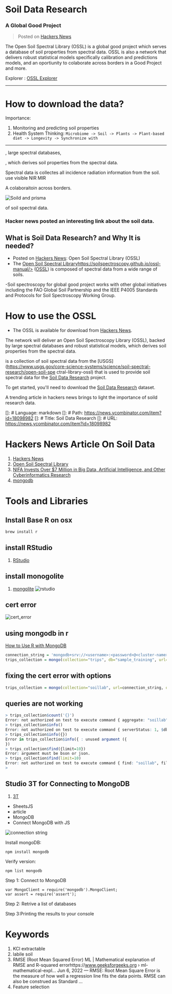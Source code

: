 # Soil Data Research

### A Global Good Project

> Posted on [Hackers News](https://news.ycombinator.com/item?id=32293359)

The Open Soil Spectral Library (OSSL) is a global good project which serves a database of soil properties from spectral data. OSSL is also a network that delivers robust statistical models specifically calibration and predictions models, and an oportiunity to colaborate across borders in a Good Project and more.

Explorer : [OSSL Explorer](https://explorer.soilspectroscopy.org/)

---

# How to download the data?

Importance:

1. Monitoring and predicting soil properties
1. Health System Thinking:
   `Microbiome -> Soil -> Plants -> Plant-based diet -> Longevity -> Synchronize with`

---

, large spectral databases,

, which derives soil properties from the spectral data.

Spectral data is collectes all incidence radiation information from the soil.
use visible
NIR
MIR

A colaboraitoin across borders.

![Soild and prisma](images/prisma_soil.jpeg)

of soil spectral data.

### Hacker news posted an interesting link about the soil data.

## What is Soil Data Research? and Why It is needed?

- Posted on [Hackers News](https://news.ycombinator.com/item?id=32293359):
  Open Soil Spectral Library (OSSL)
- The <u>Open Soil Spectral Library</u>https://soilspectroscopy.github.io/ossl-manual/> ([OSSL](https://soilspectroscopy.github.io/ossl-manual/)) is composed of spectral data from a wide range of soils.

-Soil spectroscopy for global good project works with other global initiatives including the FAO Global Soil Partnership and the IEEE P4005 Standards and Protocols for Soil Spectroscopy Working Group.

# How to use the OSSL

- The OSSL is available for download from [Hackers News](https://news.ycombinator.com/item?id=32293359).

The network will deliver an Open Soil Spectroscopy Library (OSSL), backed by large spectral databases and robust statistical models, which derives soil properties from the spectral data.

is a collection of soil spectral data from the [USGS](https://www.usgs.gov/core-science-systems/science/soil-spectral-research/open-soil-spe ctral-library-ossl) that is used to provide soil spectral data for the [Soil Data Research](https://www.usgs.gov/core-science-systems/science/soil-spectral-research/soil-data-research) project.

To get started, you'll need to download the [Soil Data Research](https://www.usda.gov/nfs/data/of/soil/soil-data-research.html) dataset.

A trending article in hackers news brings to light the importance of soild research data.

[]: # Language: markdown
[]: # Path: https://news.ycombinator.com/item?id=18098982
[]: # Title: Soil Data Research
[]: # URL: https://news.ycombinator.com/item?id=18098982

# Hackers News Article On Soil Data

1. [Hackers News](https://news.ycombinator.com/item?id=32293359)
1. [Open Soil Spectral Library
   ](https://soilspectroscopy.github.io/ossl-manual/)
1. [NIFA Invests Over $7 Million in Big Data, Artificial Intelligence, and Other Cyberinformatics Research](https://www.nifa.usda.gov/about-nifa/press-releases/nifa-invests-over-7-million-big-data-artificial-intelligence-other)
1. [mongodb](https://soilspectroscopy.github.io/ossl-manual/index.html#ossl-mongodb)

# Tools and Libraries

## Install Base R on osx

```sh
brew install r
```

## install RStudio

1. [RStudio](https://www.rstudio.com/products/rstudio/download/#download)

## install monogolite

1. [mongolite](https://jeroen.github.io/mongolite/index.html#install-mongolite-in-r)
   ![rstudio](images/rstudio_install_package.png)

## cert error

![cert_error](images/cert_error.png)

## using mongodb in r

[How to Use R with MongoDB](https://www.mongodb.com/languages/mongodb-and-r-example)

```R
connection_string = 'mongodb+srv://<username>:<password>@<cluster-name>.mongodb.net/sample_training'
trips_collection = mongo(collection="trips", db="sample_training", url=connection_string)
```

## fixing the cert error with options

```R
trips_collection = mongo(collection="soillab", url=connection_string, options = ssl_options(weak_cert_validation = T))
```

## queries are not working

```R
> trips_collection$count('{}')
Error: not authorized on test to execute command { aggregate: "soillab", cursor: {}, pipeline: [ { $match: {} }, { $group: { _id: 1, n: { $sum: 1 } } } ], $db: "test", lsid: { id: UUID("b1e14775-e7f2-4a2e-9ee5-e58507553e73") } }
> trips_collection$info()
Error: not authorized on test to execute command { serverStatus: 1, $db: "test", lsid: { id: UUID("b1e14775-e7f2-4a2e-9ee5-e58507553e73") } }
> trips_collection$info({})
Error in trips_collection$info({ : unused argument ({
})
> trips_collection$find({limit=10})
Error: argument must be bson or json.
> trips_collection$find(limit=10)
Error: not authorized on test to execute command { find: "soillab", filter: {}, projection: { _id: 0 }, sort: {}, skip: 0, limit: 10, noCursorTimeout: false, $db: "test", lsid: { id: UUID("b1e14775-e7f2-4a2e-9ee5-e58507553e73") } }
>
```

## Studio 3T for Connecting to MongoDB

1. [3T](https://studio3t.com)

- SheetsJS
- article
- MongoDB
- Connect MongoDB with JS

![connection string](./mongoconn.png)

Install mongoDB:

```
npm install mongodb
```

Verify version:

```
npm list mongodb
```

Step 1: Connect to MongoDB

```
var MongoClient = require('mongodb').MongoClient;
var assert = require('assert');
```

Step 2: Retrive a list of databases

Step 3:Printing the results to your console

# Keywords

1. KCl extractable
1. labile soil
1. RMSE (Root Mean Squared Error)
   ML | Mathematical explanation of RMSE and R-squared errorhttps://www.geeksforgeeks.org › ml-mathematical-expl...
   Jun 6, 2022 — RMSE: Root Mean Square Error is the measure of how well a regression line fits the data points. RMSE can also be construed as Standard ...
1. Feature selection
